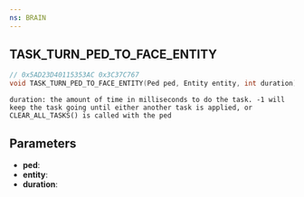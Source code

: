 ```yaml
---
ns: BRAIN
---
```

## TASK_TURN_PED_TO_FACE_ENTITY

```c
// 0x5AD23D40115353AC 0x3C37C767
void TASK_TURN_PED_TO_FACE_ENTITY(Ped ped, Entity entity, int duration);
```

```
duration: the amount of time in milliseconds to do the task. -1 will keep the task going until either another task is applied, or CLEAR_ALL_TASKS() is called with the ped  
```

## Parameters
* **ped**: 
* **entity**: 
* **duration**: 

